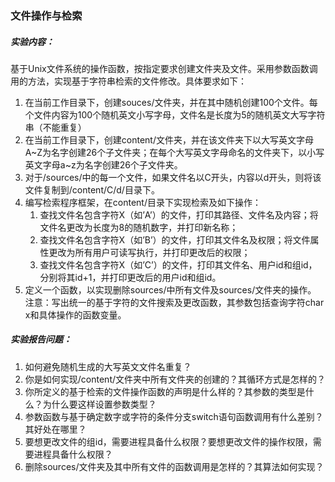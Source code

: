 ### 文件操作与检索

##### 实验内容：
基于Unix文件系统的操作函数，按指定要求创建文件夹及文件。采用参数函数调用的方法，实现基于字符串检索的文件修改。具体要求如下：

1. 在当前工作目录下，创建souces/文件夹，并在其中随机创建100个文件。每个文件内容为100个随机英文小写字母，文件名是长度为5的随机英文大写字符串（不能重复）
2. 在当前工作目录下，创建content/文件夹，并在该文件夹下以大写英文字母A\~Z为名字创建26个子文件夹；在每个大写英文字母命名的文件夹下，以小写英文字母a\~z为名字创建26个子文件夹。
3. 对于/sources/中的每一个文件，如果文件名以C开头，内容以d开头，则将该文件复制到/content/C/d/目录下。
4. 编写检索程序框架，在content/目录下实现检索及如下操作：
    1. 查找文件名包含字符X（如’A’）的文件，打印其路径、文件名及内容；将文件名更改为长度为8的随机数字，并打印新名称；
    1. 查找文件名包含字符X（如’B’）的文件，打印其文件名及权限；将文件属性更改为所有用户可读写执行，并打印更改后的权限；
    1. 查找文件名包含字符X（如’C’）的文件，打印其文件名、用户id和组id，分别将其id+1，并打印更改后的用户id和组id。
5. 定义一个函数，以实现删除sources/中所有文件及sources/文件夹的操作。
注意：写出统一的基于字符的文件搜索及更改函数，其参数包括查询字符char x和具体操作的函数变量。

##### 实验报告问题：
1. 如何避免随机生成的大写英文文件名重复？
2. 你是如何实现/content/文件夹中所有文件夹的创建的？其循环方式是怎样的？
3. 你所定义的基于检索的文件操作函数的声明是什么样的？其参数的类型是什么？为什么要这样设置参数类型？
4. 参数函数与基于确定数字或字符的条件分支switch语句函数调用有什么差别？其好处在哪里？
5. 要想更改文件的组id，需要进程具备什么权限？要想更改文件的操作权限，需要进程具备什么权限？
6. 删除sources/文件夹及其中所有文件的函数调用是怎样的？其算法如何实现？
